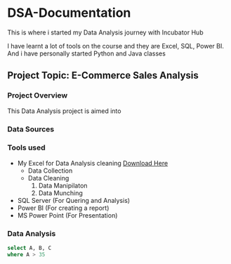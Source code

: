 # DSA-Documentation
This is where i started my Data Analysis journey with Incubator Hub

I have learnt a lot of tools on the course and they are  Excel, SQL, Power BI. And i have personally started Python and Java classes

## Project Topic: E-Commerce Sales Analysis

### Project Overview
This Data Analysis project is aimed into

### Data Sources

### Tools used
- My Excel for Data Analysis cleaning [Download Here](https:www.microsoft.com)
    - Data Collection
    - Data Cleaning
        1. Data Manipilaton
        2. Data Munching
- SQL Server (For Quering and Analysis)
- Power BI (For creating a report)
- MS Power Point (For Presentation)
### Data Analysis

``` SQL
select A, B, C
where A > 35
```

